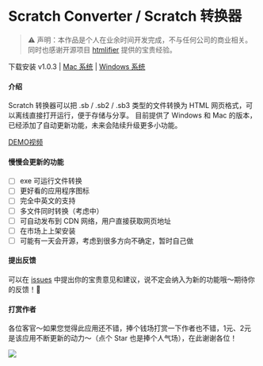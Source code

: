 # Scratch Converter / Scratch 转换器

> ⚠️ 声明：本作品是个人在业余时间开发完成，不与任何公司的商业相关。同时也感谢开源项目 [htmlifier](https://sheeptester.github.io/htmlifier/) 提供的宝贵经验。

下载安装 v1.0.3 | [Mac 系统](https://github.com/winsonwq/scratch-converter/releases/download/v1.0.3/Scratch-Converter-darwin-setup-1.0.3.dmg) | [Windows 系统](https://github.com/winsonwq/scratch-converter/releases/download/v1.0.3/Scratch-Converter-win32-setup-1.0.3.exe)

#### 介绍

Scratch 转换器可以把 .sb / .sb2 / .sb3 类型的文件转换为 HTML 网页格式，可以离线直接打开运行，便于存储与分享。
目前提供了 Windows 和 Mac 的版本，已经添加了自动更新功能，未来会陆续升级更多小功能。

[DEMO视频](https://www.bilibili.com/video/BV1154y117iX/)

#### 慢慢会更新的功能

- [ ] exe 可运行文件转换
- [ ] 更好看的应用程序图标
- [ ] 完全中英文的支持
- [ ] 多文件同时转换（考虑中）
- [ ] 可自动发布到 CDN 网络，用户直接获取网页地址
- [ ] 在市场上上架安装
- [ ] 可能有一天会开源，考虑到很多方向不确定，暂时自己做

#### 提出反馈

可以在 [issues](https://github.com/winsonwq/scratch-converter/issues) 中提出你的宝贵意见和建议，说不定会纳入为新的功能哦～期待你的反馈！🤝

#### 打赏作者

各位客官～如果您觉得此应用还不错，捧个钱场打赏一下作者也不错，1元、2元是该应用不断更新的动力～（点个 Star 也是捧个人气场），在此谢谢各位！

![](https://assets.cdn.cocoet.cn/2020-09-28-181031.jpg)
